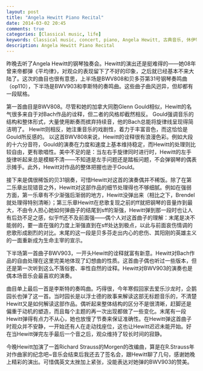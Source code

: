 ```yaml
---
layout: post
title: "Angela Hewitt Piano Recital"
date: 2014-03-02 20:45
comments: true
categories: [Classical music, life]
keywords: Classical music, concert, piano, Angela Hewitt, 古典音乐, 休伊特, 钢琴, 钢琴家, 音乐会, 音乐
description: Angela Hewitt Piano Recital
---
```

昨晚去听了Angela Hewitt的钢琴独奏会。Hewitt的演出还是挺难得的——她08年曾来帝都弹《平均律》，对观众的表现留下了不好的印象，之后就已经基本不来大陆了。这次的曲目也很有意思，上半场是BWV808和贝多芬第31号钢琴奏鸣曲（op110），下半场是BWV903和李斯特的奏鸣曲。这些曲子曲风迥异，但却都有一段赋格。

<!-- more -->

第一首曲目是BWV808。尽管和她的加拿大同胞Glenn Gould相似，Hewitt的名气很多来自于对Bach作品的诠释，但二者的风格却截然相反。
Gould强调音乐的结构和整体形式，大量使用断奏而摈弃持续音，他的Bach总能将旋律线呈现得简洁明了。
Hewitt则相反，她注重音乐的戏剧性，着力于丰富音色，而这恰恰是Gould所反感的。
以这首BWV808来说，Hewitt的诠释很有浪漫色彩。例如大段的十六分音符，Gould的演奏在力度和速度上基本维持稳定，而Hewitt的处理则比较自由，更有歌唱性。美中不足的是：当左右手旋律同时进行时，Hewitt的左手旋律听起来总是模糊不清——不知道是左手问题还是踏板问题，不会弹钢琴的偶表示摊手。此外，Hewitt对作品的整体把握也逊于Gould。

接下来是偶很稀饭的贝31钢奏，可惜Hewitt对这首的演奏偶并不稀饭。除了在第二乐章出现错音之外，Hewitt对这部作品的细节处理得也不够细腻。例如在强弱方面，第一乐章有不少渐强后渐弱的地方，Hewitt没弹出来（相比之下，Brendel就处理得特别清晰）；第三乐章Hewitt在悲歌复现之前的ff就把钢琴的音量炸到最大，不由令人担心她如何弹曲子的结尾到sff的渐强，Hewitt弹到那一段时也让人有后劲不足之感，似乎ff还不及前面强——偶个人对这首曲子的理解：末尾是决不能弱的，要一直在强的力度上渐强直到在sff处达到极点，以此与前面哀伤情调的悲歌形成剧烈的对比。末尾的这一段是贝多芬走出内心的悲伤、其阳刚的英雄主义的一面重新成为生命主宰的宣示。

下半场第一首曲子BWV903，一开头Hewitt的诠释就富有新意。Hewitt对Bach作品的自由处理在这里完美地体现了幻想曲的性质。这首曲子偶也听过一些版本，但还是第一次听到这么不落俗套、率性自然的诠释。Hewitt对BWV903的演奏也是偶本场音乐会最喜欢的演奏。

曲目单上最后一首是李斯特的奏鸣曲。巧得很，今年寒假回家去爱乐沙龙时，企鹅园长也弹了这一首。当时园长是以浮士德的故事来解读这部无标题音乐的，不清楚Hewitt又是如何解读这部作品。偶听起来整体结构的区分不是很清晰，赶脚还是偏重于动机的塑造，而且每个主题的再一次出现都做了一些变化。末尾有一段Hewitt弹得有点力不从心，她也放慢了节奏来保证准确性。在Hewitt弹这首曲子时观众并不安静，一开始还有人在走动找座位，这也让Hewitt迟迟未能开始。好在当Hewitt弹完左手最后一个音之后，观众维持了较长时间的寂静。

今晚Hewitt加演了一首Richard Strauss的Morgen的改编曲，算是在R.Strauss年对作曲家的纪念吧~音乐会结束后我还去了签名会，跟Hewitt聊了几句，感谢她晚上精彩的演出。可惜偶英文太挫加上紧张，没能表达对她弹的BWV903的赞美。
